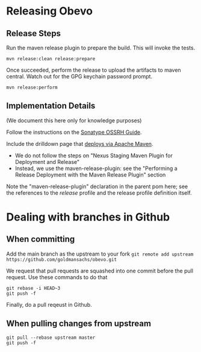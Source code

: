 # Releasing Obevo

## Release Steps

Run the maven release plugin to prepare the build. This will invoke the tests.

```mvn release:clean release:prepare```

Once succeeded, perform the release to upload the artifacts to maven central. Watch out for the GPG keychain password prompt.

```mvn release:perform```


## Implementation Details

(We document this here only for knowledge purposes)

Follow the instructions on the [Sonatype OSSRH Guide](http://central.sonatype.org/pages/ossrh-guide.html).

Include the drilldown page that [deploys via Apache Maven](http://central.sonatype.org/pages/apache-maven.html).
* We do not follow the steps on "Nexus Staging Maven Plugin for Deployment and Release"
* Instead, we use the maven-release-plugin: see the "Performing a Release Deployment with the Maven Release Plugin" section

Note the "maven-release-plugin" declaration in the parent pom here; see the references to the _release_ profile and the
release profile definition itself.



# Dealing with branches in Github

## When committing

Add the main branch as the upstream to your fork
```git remote add upstream https://github.com/goldmansachs/obevo.git```

We request that pull requests are squashed into one commit before the pull request. Use these commands to do that
```
git rebase -i HEAD~3
git push -f
```

Finally, do a pull reqeust in Github.


## When pulling changes from upstream

```
git pull --rebase upstream master
git push -f
```
